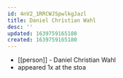 ```yaml
---
id: 4nV2_1RRCWJSpwlkgJazl
title: Daniel Christian Wahl
desc: ''
updated: 1639759165180
created: 1639759165180
---
```



- [[person]] - Daniel Christian Wahl
- appeared 1x at the stoa
